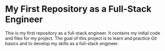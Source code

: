# My First Repository as a Full-Stack Engineer

This is my first repository as a full-stack engineer. It contains my initial code and files for my project. The goal of this project is to learn and practice Git basics and to develop my skills as a full-stack engineer. 

